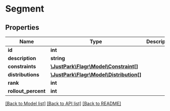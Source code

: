 # Segment

## Properties
Name | Type | Description | Notes
------------ | ------------- | ------------- | -------------
**id** | **int** |  | [optional] 
**description** | **string** |  | 
**constraints** | [**\JustPark\Flagr\Model\Constraint[]**](Constraint.md) |  | [optional] 
**distributions** | [**\JustPark\Flagr\Model\Distribution[]**](Distribution.md) |  | [optional] 
**rank** | **int** |  | 
**rollout_percent** | **int** |  | 

[[Back to Model list]](../README.md#documentation-for-models) [[Back to API list]](../README.md#documentation-for-api-endpoints) [[Back to README]](../README.md)


